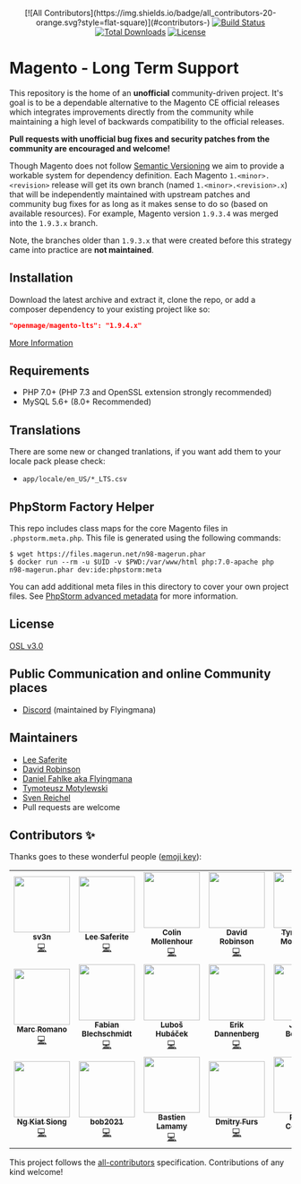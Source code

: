 <p align="center">
<!-- ALL-CONTRIBUTORS-BADGE:START - Do not remove or modify this section -->
[![All Contributors](https://img.shields.io/badge/all_contributors-20-orange.svg?style=flat-square)](#contributors-)
<!-- ALL-CONTRIBUTORS-BADGE:END -->
<a href="https://travis-ci.org/openmage/magento-lts"><img src="https://travis-ci.org/openmage/magento-lts.svg" alt="Build Status"></a>
<a href="https://packagist.org/packages/openmage/magento-lts"><img src="https://poser.pugx.org/openmage/magento-lts/d/total.svg" alt="Total Downloads"></a>
<a href="https://packagist.org/packages/openmage/magento-lts"><img src="https://poser.pugx.org/openmage/magento-lts/license.svg" alt="License"></a>
</p>

# Magento - Long Term Support

This repository is the home of an **unofficial** community-driven project. It's goal is to be a dependable alternative
to the Magento CE official releases which integrates improvements directly from the community while maintaining a high
level of backwards compatibility to the official releases.

**Pull requests with unofficial bug fixes and security patches from the community are encouraged and welcome!**

Though Magento does not follow [Semantic Versioning](http://semver.org/) we aim to provide a workable system for
dependency definition. Each Magento `1.<minor>.<revision>` release will get its own branch (named `1.<minor>.<revision>.x`)
that will be independently maintained with upstream patches and community bug fixes for as long as it makes sense
to do so (based on available resources). For example, Magento version `1.9.3.4` was merged into the `1.9.3.x` branch.

Note, the branches older than `1.9.3.x` that were created before this strategy came into practice are **not maintained**.

## Installation

Download the latest archive and extract it, clone the repo, or add a composer dependency to your existing project like so:

```json
"openmage/magento-lts": "1.9.4.x"
```

[More Information](http://openmage.github.io/magento-lts/install.html)

## Requirements

- PHP 7.0+ (PHP 7.3 and OpenSSL extension strongly recommended)
- MySQL 5.6+ (8.0+ Recommended)

## Translations

There are some new or changed tranlations, if you want add them to your locale pack please check:

- `app/locale/en_US/*_LTS.csv`

## PhpStorm Factory Helper

This repo includes class maps for the core Magento files in `.phpstorm.meta.php`.
This file is generated using the following commands:

```
$ wget https://files.magerun.net/n98-magerun.phar
$ docker run --rm -u $UID -v $PWD:/var/www/html php:7.0-apache php n98-magerun.phar dev:ide:phpstorm:meta
```

You can add additional meta files in this directory to cover your own project files. See
[PhpStorm advanced metadata](https://www.jetbrains.com/help/phpstorm/ide-advanced-metadata.html)
for more information.

## License

[OSL v3.0](http://opensource.org/licenses/OSL-3.0)

## Public Communication and online Community places

* [Discord](https://discord.gg/EV8aNbU) (maintained by Flyingmana)

## Maintainers

* [Lee Saferite](https://github.com/LeeSaferite)
* [David Robinson](https://github.com/drobinson)
* [Daniel Fahlke aka Flyingmana](https://github.com/Flyingmana)
* [Tymoteusz Motylewski](https://github.com/tmotyl)
* [Sven Reichel](https://github.com/sreichel)
* Pull requests are welcome

## Contributors ✨

Thanks goes to these wonderful people ([emoji key](https://allcontributors.org/docs/en/emoji-key)):

<!-- ALL-CONTRIBUTORS-LIST:START - Do not remove or modify this section -->
<!-- prettier-ignore-start -->
<!-- markdownlint-disable -->
<table>
  <tr>
    <td align="center"><a href="https://magento.stackexchange.com/users/46249/sv3n"><img src="https://avatars1.githubusercontent.com/u/5022236?v=4" width="100px;" alt=""/><br /><sub><b>sv3n</b></sub></a><br /><a href="https://github.com/OpenMage/magento-lts/commits?author=sreichel" title="Code">💻</a></td>
    <td align="center"><a href="https://github.com/LeeSaferite"><img src="https://avatars3.githubusercontent.com/u/47386?v=4" width="100px;" alt=""/><br /><sub><b>Lee Saferite</b></sub></a><br /><a href="https://github.com/OpenMage/magento-lts/commits?author=LeeSaferite" title="Code">💻</a></td>
    <td align="center"><a href="http://colin.mollenhour.com/"><img src="https://avatars3.githubusercontent.com/u/38738?v=4" width="100px;" alt=""/><br /><sub><b>Colin Mollenhour</b></sub></a><br /><a href="https://github.com/OpenMage/magento-lts/commits?author=colinmollenhour" title="Code">💻</a></td>
    <td align="center"><a href="https://github.com/drobinson"><img src="https://avatars1.githubusercontent.com/u/455332?v=4" width="100px;" alt=""/><br /><sub><b>David Robinson</b></sub></a><br /><a href="https://github.com/OpenMage/magento-lts/commits?author=drobinson" title="Code">💻</a></td>
    <td align="center"><a href="https://macopedia.com/"><img src="https://avatars1.githubusercontent.com/u/515397?v=4" width="100px;" alt=""/><br /><sub><b>Tymoteusz Motylewski</b></sub></a><br /><a href="https://github.com/OpenMage/magento-lts/commits?author=tmotyl" title="Code">💻</a></td>
    <td align="center"><a href="http://flyingmana.name/"><img src="https://avatars3.githubusercontent.com/u/237319?v=4" width="100px;" alt=""/><br /><sub><b>Daniel Fahlke</b></sub></a><br /><a href="https://github.com/OpenMage/magento-lts/commits?author=Flyingmana" title="Code">💻</a></td>
    <td align="center"><a href="https://overhemden.com/"><img src="https://avatars3.githubusercontent.com/u/652395?v=4" width="100px;" alt=""/><br /><sub><b>SNH_NL</b></sub></a><br /><a href="https://github.com/OpenMage/magento-lts/commits?author=seansan" title="Code">💻</a></td>
  </tr>
  <tr>
    <td align="center"><a href="https://github.com/spinsch"><img src="https://avatars1.githubusercontent.com/u/519865?v=4" width="100px;" alt=""/><br /><sub><b>Marc Romano</b></sub></a><br /><a href="https://github.com/OpenMage/magento-lts/commits?author=spinsch" title="Code">💻</a></td>
    <td align="center"><a href="http://www.fabian-blechschmidt.de/"><img src="https://avatars1.githubusercontent.com/u/379680?v=4" width="100px;" alt=""/><br /><sub><b>Fabian Blechschmidt</b></sub></a><br /><a href="https://github.com/OpenMage/magento-lts/commits?author=Schrank" title="Code">💻</a></td>
    <td align="center"><a href="https://github.com/Sekiphp"><img src="https://avatars2.githubusercontent.com/u/9967016?v=4" width="100px;" alt=""/><br /><sub><b>Luboš Hubáček</b></sub></a><br /><a href="https://github.com/OpenMage/magento-lts/commits?author=Sekiphp" title="Code">💻</a></td>
    <td align="center"><a href="https://github.com/edannenberg"><img src="https://avatars0.githubusercontent.com/u/1352794?v=4" width="100px;" alt=""/><br /><sub><b>Erik Dannenberg</b></sub></a><br /><a href="https://github.com/OpenMage/magento-lts/commits?author=edannenberg" title="Code">💻</a></td>
    <td align="center"><a href="http://srcode.nl/"><img src="https://avatars2.githubusercontent.com/u/1163348?v=4" width="100px;" alt=""/><br /><sub><b>Jeroen Boersma</b></sub></a><br /><a href="https://github.com/OpenMage/magento-lts/commits?author=JeroenBoersma" title="Code">💻</a></td>
    <td align="center"><a href="https://www.linkedin.com/in/lfluvisotto"><img src="https://avatars3.githubusercontent.com/u/535626?v=4" width="100px;" alt=""/><br /><sub><b>Leandro F. L.</b></sub></a><br /><a href="https://github.com/OpenMage/magento-lts/commits?author=lfluvisotto" title="Code">💻</a></td>
    <td align="center"><a href="https://github.com/kkrieger85"><img src="https://avatars2.githubusercontent.com/u/4435523?v=4" width="100px;" alt=""/><br /><sub><b>Kevin Krieger</b></sub></a><br /><a href="https://github.com/OpenMage/magento-lts/commits?author=kkrieger85" title="Code">💻</a></td>
  </tr>
  <tr>
    <td align="center"><a href="https://github.com/kiatng"><img src="https://avatars1.githubusercontent.com/u/1106470?v=4" width="100px;" alt=""/><br /><sub><b>Ng Kiat Siong</b></sub></a><br /><a href="https://github.com/OpenMage/magento-lts/commits?author=kiatng" title="Code">💻</a></td>
    <td align="center"><a href="https://github.com/bob2021"><img src="https://avatars0.githubusercontent.com/u/8102829?v=4" width="100px;" alt=""/><br /><sub><b>bob2021</b></sub></a><br /><a href="https://github.com/OpenMage/magento-lts/commits?author=bob2021" title="Code">💻</a></td>
    <td align="center"><a href="https://github.com/bastienlm"><img src="https://avatars1.githubusercontent.com/u/13004368?v=4" width="100px;" alt=""/><br /><sub><b>Bastien Lamamy</b></sub></a><br /><a href="https://github.com/OpenMage/magento-lts/commits?author=bastienlm" title="Code">💻</a></td>
    <td align="center"><a href="https://github.com/DmitryFursNeklo"><img src="https://avatars3.githubusercontent.com/u/6996108?v=4" width="100px;" alt=""/><br /><sub><b>Dmitry Furs</b></sub></a><br /><a href="https://github.com/OpenMage/magento-lts/commits?author=DmitryFursNeklo" title="Code">💻</a></td>
    <td align="center"><a href="https://github.com/rjocoleman"><img src="https://avatars0.githubusercontent.com/u/154176?v=4" width="100px;" alt=""/><br /><sub><b>Robert Coleman</b></sub></a><br /><a href="https://github.com/OpenMage/magento-lts/commits?author=rjocoleman" title="Code">💻</a></td>
    <td align="center"><a href="http://milandavidek.cz/"><img src="https://avatars2.githubusercontent.com/u/4263992?v=4" width="100px;" alt=""/><br /><sub><b>Milan Davídek</b></sub></a><br /><a href="https://github.com/OpenMage/magento-lts/commits?author=midlan" title="Code">💻</a></td>
  </tr>
</table>

<!-- markdownlint-enable -->
<!-- prettier-ignore-end -->
<!-- ALL-CONTRIBUTORS-LIST:END -->

This project follows the [all-contributors](https://github.com/all-contributors/all-contributors) specification. Contributions of any kind welcome!